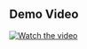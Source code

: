 ## Demo Video

[![Watch the video](https://img.youtube.com/vi/29nhVNdPi6o/0.jpg)](https://youtu.be/29nhVNdPi6o)
